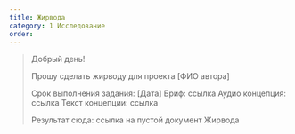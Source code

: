 ```yaml
---
title: Жирвода
category: 1 Исследование
order: 
---
```


> Добрый день!
> 
> Прошу сделать жирводу для проекта \[ФИО автора\]
> 
> Срок выполнения задания: \[Дата\]
> Бриф: ссылка
> Аудио концепция: ссылка
> Текст концепции: ссылка
> 
> Результат сюда: ссылка на пустой документ Жирвода
